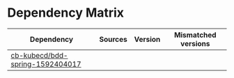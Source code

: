 # Dependency Matrix

Dependency | Sources | Version | Mismatched versions
---------- | ------- | ------- | -------------------
[cb-kubecd/bdd-spring-1592404017](https://github.com/cb-kubecd/bdd-spring-1592404017.git) |  | []() | 
